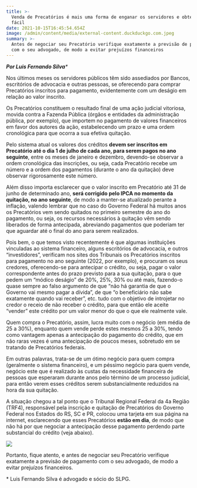 ```yaml
---
title: >-
  Venda de Precatórios é mais uma forma de enganar os servidores e obter lucro
  fácil
date: 2021-10-15T16:45:54.654Z
image: /admin/content/media/external-content.duckduckgo.com.jpeg
summary: >-
  Antes de negociar seu Precatório verifique exatamente a previsão de pagamento
  com o seu advogado, de modo a evitar prejuízos financeiros
---
```

_**Por Luis Fernando Silva***_

Nos últimos meses os servidores públicos têm sido assediados por Bancos, escritórios de advocacia e outras pessoas, se oferecendo para comprar Precatórios inscritos para pagamento, evidentemente com um deságio em relação ao valor inscrito.

Os Precatórios constituem o resultado final de uma ação judicial vitoriosa, movida contra a Fazenda Pública (órgãos e entidades da administração pública, por exemplo), que importem no pagamento de valores financeiros em favor dos autores da ação, estabelecendo um prazo e uma ordem cronológica para que ocorra a sua efetiva quitação.

Pelo sistema atual os valores dos créditos **devem ser inscritos em Precatório até o dia 1 de julho de cada ano, para serem pagos no ano seguinte**, entre os meses de janeiro e dezembro, devendo-se observar a ordem cronológica das inscrições, ou seja, cada Precatório recebe um número e a ordem dos pagamentos (durante o ano da quitação) deve observar rigorosamente este número.

Além disso importa esclarecer que o valor inscrito em Precatório até 31 de junho de determinado ano, **será corrigido pelo IPCA no momento da quitação, no ano seguinte**, de modo a manter-se atualizado perante a inflação, valendo lembrar que no caso do Governo Federal há muitos anos os Precatórios vem sendo quitados no primeiro semestre do ano do pagamento, ou seja, os recursos necessários à quitação vêm sendo liberados de forma antecipada, abreviando pagamentos que poderiam ter que aguardar até o final do ano para serem realizados.

Pois bem, o que temos visto recentemente é que algumas instituições vinculadas ao sistema financeiro, alguns escritórios de advocacia, e outros “investidores”, verificam nos sites dos Tribunais os Precatórios inscritos para pagamento no ano seguinte (2022, por exemplo), e procuram os seus credores, oferecendo-se para antecipar o crédito, ou seja, pagar o valor correspondente antes do prazo previsto para a sua quitação, para o que pedem um “módico deságio” de 20%, 25%, 30% ou até mais, fazendo-o quase sempre ao falso argumento de que “não há garantia de que o Governo vai mesmo pagar a dívida”, de que “o beneficiário não sabe exatamente quando vai receber”, etc. tudo com o objetivo de introjetar no credor o receio de não receber o crédito, para que então ele aceite “vender” este crédito por um valor menor do que o que ele realmente vale.

Quem compra o Precatório, assim, lucra muito com o negócio (em média de 25 a 30%), enquanto quem vende perde estes mesmos 25 a 30%, tendo como vantagem apenas a antecipação do pagamento do crédito, que em não raras vezes é uma antecipação de poucos meses, sobretudo em se tratando de Precatórios federais.

Em outras palavras, trata-se de um ótimo negócio para quem compra (geralmente o sistema financeiro), e um péssimo negócio para quem vende, negócio este que é realizado às custas da necessidade financeira de pessoas que esperaram durante anos pelo término de um processo judicial, para então verem esses créditos serem substancialmente reduzidos na hora da sua quitação.

A situação chegou a tal ponto que o Tribunal Regional Federal da 4a Região (TRF4), responsável pela inscrição e quitação de Precatórios do Governo Federal nos Estados do RS, SC e PR, colocou uma tarjeta em sua página na internet, esclarecendo que esses Precatórios **estão em dia**, de modo que não há por que negociar a antecipação desse pagamento perdendo parte substancial do crédito (veja abaixo).

![](/admin/content/media/qwergg.png)

Portanto, fique atento, e antes de negociar seu Precatório verifique exatamente a previsão de pagamento com o seu advogado, de modo a evitar prejuízos financeiros.

\* Luis Fernando Silva é advogado e sócio do SLPG.
